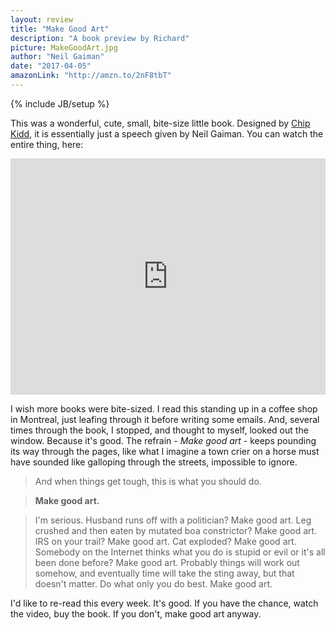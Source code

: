 ```yaml
---
layout: review
title: "Make Good Art"
description: "A book preview by Richard"
picture: MakeGoodArt.jpg
author: "Neil Gaiman"
date: "2017-04-05"
amazonLink: "http://amzn.to/2nF8tbT"
---
```

{% include JB/setup %}

This was a wonderful, cute, small, bite-size little book. Designed by [Chip Kidd](http://chipkidd.com/home/), it is essentially just a speech given by Neil Gaiman. You can watch the entire thing, here:

<div style="position:relative;height:0;padding-bottom:75.0%"><iframe src="https://www.youtube.com/embed/ikAb-NYkseI?ecver=2" width="480" height="360" frameborder="0" style="position:absolute;width:100%;height:100%;left:0" allowfullscreen></iframe></div>

I wish more books were bite-sized. I read this standing up in a coffee shop in Montreal, just leafing through it before writing some emails. And, several times through the book, I stopped, and thought to myself, looked out the window. Because it's good. The refrain - _Make good art_ - keeps pounding its way through the pages, like what I imagine a town crier on a horse must have sounded like galloping through the streets, impossible to ignore.

> And when things get tough, this is what you should do.

> **Make good art.**

> I'm serious. Husband runs off with a politician? Make good art. Leg crushed and then eaten by mutated boa constrictor? Make good art. IRS on your trail? Make good art. Cat exploded? Make good art. Somebody on the Internet thinks what you do is stupid or evil or it's all been done before? Make good art. Probably things will work out somehow, and eventually time will take the sting away, but that doesn't matter. Do what only you do best. Make good art.

I'd like to re-read this every week. It's good. If you have the chance, watch the video, buy the book. If you don't, make good art anyway.
